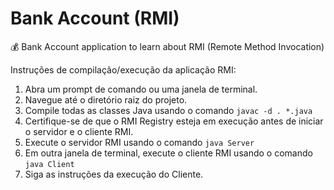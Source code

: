 # Bank Account (RMI)
:moneybag: Bank Account application to learn about RMI (Remote Method Invocation)

Instruções de compilação/execução da aplicação RMI:

1. Abra um prompt de comando ou uma janela de terminal.
2. Navegue até o diretório raiz do projeto.
3. Compile todas as classes Java usando o comando `javac -d . *.java`
4. Certifique-se de que o RMI Registry esteja em execução antes de iniciar o servidor e o cliente RMI.
5. Execute o servidor RMI usando o comando `java Server`
6. Em outra janela de terminal, execute o cliente RMI usando o comando `java Client`
7. Siga as instruções da execução do Cliente.